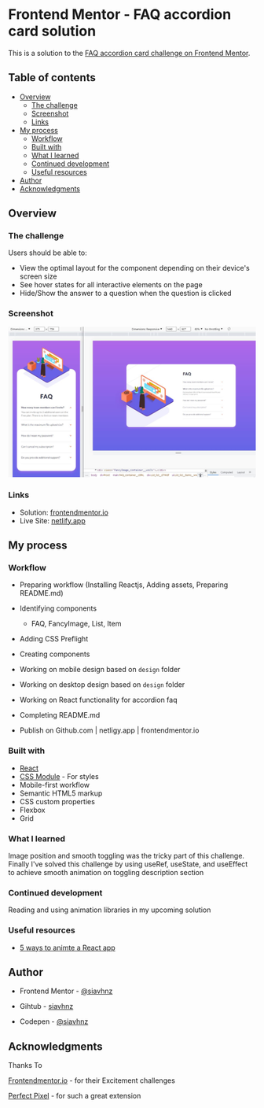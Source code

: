 # Frontend Mentor - FAQ accordion card solution

This is a solution to the [FAQ accordion card challenge on Frontend Mentor](https://www.frontendmentor.io/challenges/faq-accordion-card-XlyjD0Oam).

## Table of contents

- [Overview](#overview)
  - [The challenge](#the-challenge)
  - [Screenshot](#screenshot)
  - [Links](#links)
- [My process](#my-process)
  - [Workflow](#workflow)
  - [Built with](#built-with)
  - [What I learned](#what-i-learned)
  - [Continued development](#continued-development)
  - [Useful resources](#useful-resources)
- [Author](#author)
- [Acknowledgments](#acknowledgments)

## Overview

### The challenge

Users should be able to:

- View the optimal layout for the component depending on their device's screen size
- See hover states for all interactive elements on the page
- Hide/Show the answer to a question when the question is clicked

### Screenshot

![screenshot](./screenshot/screenshot.jpg)

### Links

- Solution: [frontendmentor.io](https://your-solution-url.com)
- Live Site: [netlify.app](https://your-live-site-url.com)

## My process

### Workflow

- Preparing workflow (Installing Reactjs, Adding assets, Preparing README.md)

- Identifying components
  - FAQ, FancyImage, List, Item

- Adding CSS Preflight

- Creating components

- Working on mobile design based on `design` folder

- Working on desktop design based on `design` folder

- Working on React functionality for accordion faq

- Completing README.md

- Publish on Github.com | netligy.app | frontendmentor.io


### Built with

- [React](https://reactjs.org/)
- [CSS Module](https://create-react-app.dev/docs/adding-a-css-modules-stylesheet) - For styles
- Mobile-first workflow
- Semantic HTML5 markup
- CSS custom properties
- Flexbox
- Grid

### What I learned

Image position and smooth toggling was the tricky part of this challenge. Finally I've solved this challenge by using useRef, useState, and useEffect 
to achieve smooth animation on toggling description section

### Continued development

Reading and using animation libraries in my upcoming solution

### Useful resources

- [5 ways to animte a React app](https://medium.com/hackernoon/5-ways-to-animate-a-reactjs-app-in-2019-56eb9af6e3bf)

## Author

- Frontend Mentor - [@siavhnz](https://www.frontendmentor.io/profile/siavhnz)

- Gihtub - [siavhnz](https://github.com/siavhnz)

- Codepen - [@siavhnz](https://codepen.io/siavhnz)

## Acknowledgments

Thanks To

[Frontendmentor.io](https://www.frontendmentor.io/challenges) - for their Excitement challenges  

[Perfect Pixel](https://chrome.google.com/webstore/detail/perfectpixel-by-welldonec/dkaagdgjmgdmbnecmcefdhjekcoceebi?hl=en) - for such a great extension

